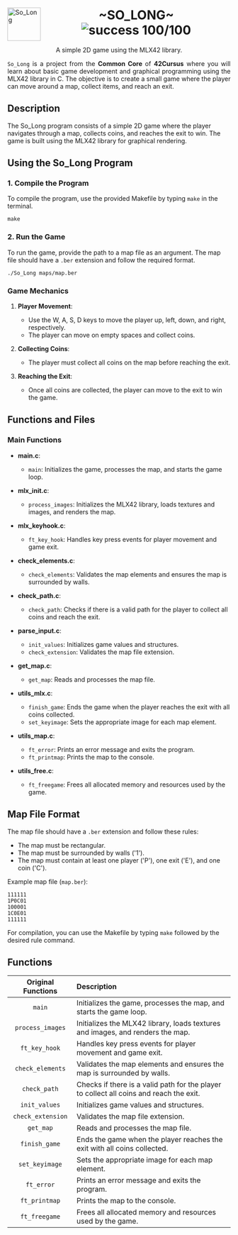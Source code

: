 <div>
	<img align="left" alt="So_Long" src="https://github.com/eduaserr/42-project-badges/blob/a48e677fd4871e6999a9564101dca26091ec18ef/badges/so_longe.png" width="75px">
	<h1 align="center"> ~SO_LONG~ <br><img alt="success 100/100" src="https://img.shields.io/badge/100%2F100-green?style=plastic&logoColor=green&label=success"></h1>
</div>
<p align="center">A simple 2D game using the MLX42 library.<br></p>
<div align="justify">
<code>So_Long</code> is a project from the <b>Common Core</b> of <b>42Cursus</b> where you will learn about basic game development and graphical programming using the MLX42 library in C. The objective is to create a small game where the player can move around a map, collect items, and reach an exit.
</div>

## Description

The So_Long program consists of a simple 2D game where the player navigates through a map, collects coins, and reaches the exit to win. The game is built using the MLX42 library for graphical rendering.

## Using the So_Long Program

### 1. Compile the Program

To compile the program, use the provided Makefile by typing `make` in the terminal.

    make

### 2. Run the Game

To run the game, provide the path to a map file as an argument. The map file should have a `.ber` extension and follow the required format.

    ./So_Long maps/map.ber

### Game Mechanics

1. **Player Movement**:
   - Use the W, A, S, D keys to move the player up, left, down, and right, respectively.
   - The player can move on empty spaces and collect coins.

2. **Collecting Coins**:
   - The player must collect all coins on the map before reaching the exit.

3. **Reaching the Exit**:
   - Once all coins are collected, the player can move to the exit to win the game.

## Functions and Files

### Main Functions

- **main.c**:
  - `main`: Initializes the game, processes the map, and starts the game loop.

- **mlx_init.c**:
  - `process_images`: Initializes the MLX42 library, loads textures and images, and renders the map.

- **mlx_keyhook.c**:
  - `ft_key_hook`: Handles key press events for player movement and game exit.

- **check_elements.c**:
  - `check_elements`: Validates the map elements and ensures the map is surrounded by walls.

- **check_path.c**:
  - `check_path`: Checks if there is a valid path for the player to collect all coins and reach the exit.

- **parse_input.c**:
  - `init_values`: Initializes game values and structures.
  - `check_extension`: Validates the map file extension.

- **get_map.c**:
  - `get_map`: Reads and processes the map file.

- **utils_mlx.c**:
  - `finish_game`: Ends the game when the player reaches the exit with all coins collected.
  - `set_keyimage`: Sets the appropriate image for each map element.

- **utils_map.c**:
  - `ft_error`: Prints an error message and exits the program.
  - `ft_printmap`: Prints the map to the console.

- **utils_free.c**:
  - `ft_freegame`: Frees all allocated memory and resources used by the game.

## Map File Format

The map file should have a `.ber` extension and follow these rules:
- The map must be rectangular.
- The map must be surrounded by walls ('1').
- The map must contain at least one player ('P'), one exit ('E'), and one coin ('C').

Example map file (`map.ber`):

	111111
	1P0C01
	100001
	1C0E01
	111111

For compilation, you can use the Makefile by typing `make` followed by the desired rule command.

## Functions

Original Functions|Description
:----------------:|:----------
`main`|Initializes the game, processes the map, and starts the game loop.
`process_images`|Initializes the MLX42 library, loads textures and images, and renders the map.
`ft_key_hook`|Handles key press events for player movement and game exit.
`check_elements`|Validates the map elements and ensures the map is surrounded by walls.
`check_path`|Checks if there is a valid path for the player to collect all coins and reach the exit.
`init_values`|Initializes game values and structures.
`check_extension`|Validates the map file extension.
`get_map`|Reads and processes the map file.
`finish_game`|Ends the game when the player reaches the exit with all coins collected.
`set_keyimage`|Sets the appropriate image for each map element.
`ft_error`|Prints an error message and exits the program.
`ft_printmap`|Prints the map to the console.
`ft_freegame`|Frees all allocated memory and resources used by the game.